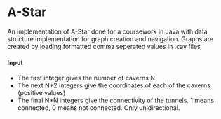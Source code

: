 # A-Star
An implementation of A-Star done for a coursework in Java with data structure implementation for graph creation and navigation.
Graphs are created by loading formatted comma seperated values in .cav files

#### Input 

- The first integer gives the number of caverns N
- The next N*2 integers give the coordinates of each of the caverns (positive values)
- The final N*N integers give the connectivity of the tunnels. 1 means connected, 0 means not connected. Only unidirectional.
